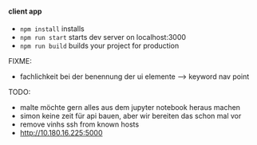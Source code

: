 #### client app

- `npm install` installs
- `npm run start` starts dev server on localhost:3000
- `npm run build` builds your project for production

FIXME:

- fachlichkeit bei der benennung der ui elemente --> keyword nav point

TODO:

- malte möchte gern alles aus dem jupyter notebook heraus machen
- simon keine zeit für api bauen, aber wir bereiten das schon mal vor
- remove vinhs ssh from known hosts
- http://10.180.16.225:5000

